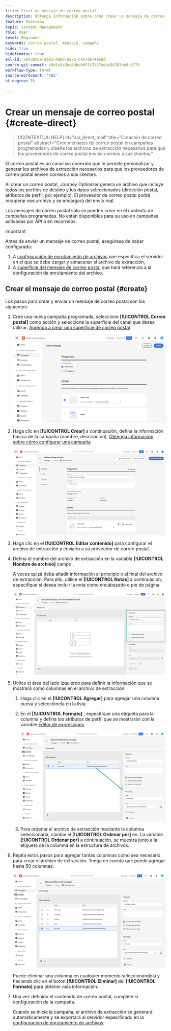 ```yaml
---
title: Crear un mensaje de correo postal
description: Obtenga información sobre cómo crear un mensaje de correo postal en Journey Optimizer
feature: Overview
topic: Content Management
role: User
level: Beginner
keywords: correo postal, mensaje, campaña
hide: true
hidefromtoc: true
exl-id: 6b438268-d983-4ab8-9276-c4b7de74e6bd
source-git-commit: c0afa3e2bc6dbcb0f2f2357eebc04285de8c5773
workflow-type: tm+mt
source-wordcount: '482'
ht-degree: 3%

---
```


# Crear un mensaje de correo postal {#create-direct}

>[!CONTEXTUALHELP]
>id="ajo_direct_mail"
>title="Creación de correo postal"
>abstract="Cree mensajes de correo postal en campañas programadas y diseñe los archivos de extracción necesarios para que los proveedores de correo postal envíen correos a sus clientes."

El correo postal es un canal sin conexión que le permite personalizar y generar los archivos de extracción necesarios para que los proveedores de correo postal envíen correos a sus clientes.

Al crear un correo postal, Journey Optimizer genera un archivo que incluye todos los perfiles de destino y los datos seleccionados (dirección postal, atributos de perfil, por ejemplo). El proveedor de correo postal podrá recuperar ese archivo y se encargará del envío real.

Los mensajes de correo postal solo se pueden crear en el contexto de campañas programadas. No están disponibles para su uso en campañas activadas por API o en recorridos.

>[!IMPORTANT]
>
>Antes de enviar un mensaje de correo postal, asegúrese de haber configurado:
>
>1. A [configuración de enrutamiento de archivos](../direct-mail/direct-mail-configuration.md#file-routing-configuration) que especifica el servidor en el que se debe cargar y almacenar el archivo de extracción,
>1. A [superficie del mensaje de correo postal](../direct-mail/direct-mail-configuration.md#direct-mail-surface) que hará referencia a la configuración de enrutamiento del archivo.


## Crear el mensaje de correo postal {#create}

Los pasos para crear y enviar un mensaje de correo postal son los siguientes:

1. Cree una nueva campaña programada, seleccione **[!UICONTROL Correo postal]** como acción y seleccione la superficie del canal que desea utilizar. [Aprenda a crear una superficie de correo postal](../direct-mail/direct-mail-configuration.md#direct-mail-surface)

   ![](assets/direct-mail-campaign.png)

1. Haga clic en **[!UICONTROL Crear]** a continuación, defina la información básica de la campaña (nombre, descripción). [Obtenga información sobre cómo configurar una campaña](../campaigns/create-campaign.md)

   ![](assets/direct-mail-edit.png)

1. Haga clic en el **[!UICONTROL Editar contenido]** para configurar el archivo de extracción y enviarlo a su proveedor de correo postal.

1. Defina el nombre del archivo de extracción en la variable **[!UICONTROL Nombre de archivo]** campo .

   A veces quizá deba añadir información al principio o al final del archivo de extracción. Para ello, utilice el **[!UICONTROL Notas]** a continuación, especifique si desea incluir la nota como encabezado o pie de página.

   <!--Click on the button to the right of the Output file field and enter the desired label. You can use personalization fields, content blocks and dynamic text (see Defining content). For example, you can complete the label with the delivery ID or the extraction date.-->

   ![](assets/direct-mail-properties.png)

1. Utilice el área del lado izquierdo para definir la información que se mostrará como columnas en el archivo de extracción:

   1. Haga clic en el **[!UICONTROL Agregar]** para agregar una columna nueva y selecciónela en la lista.

   1. En el **[!UICONTROL Formato]** , especifique una etiqueta para la columna y defina los atributos de perfil que se mostrarán con la variable [Editor de expresiones](../personalization/personalization-build-expressions.md).

      ![](assets/direct-mail-content.png)

   1. Para ordenar el archivo de extracción mediante la columna seleccionada, cambie el **[!UICONTROL Ordenar por]** en. La variable **[!UICONTROL Ordenar por]** a continuación, se muestra junto a la etiqueta de la columna en la estructura de archivos.

1. Repita estos pasos para agregar tantas columnas como sea necesario para crear el archivo de extracción. Tenga en cuenta que puede agregar hasta 50 columnas.

   ![](assets/direct-mail-complete.png)

   Puede eliminar una columna en cualquier momento seleccionándola y haciendo clic en el botón **[!UICONTROL Eliminar]** del **[!UICONTROL Formato]** para obtener más información.

1. Una vez definido el contenido de correo postal, complete la configuración de la campaña.

   Cuando se inicie la campaña, el archivo de extracción se generará automáticamente y se exportará al servidor especificado en la [configuración de enrutamiento de archivos](../direct-mail/direct-mail-configuration.md).
